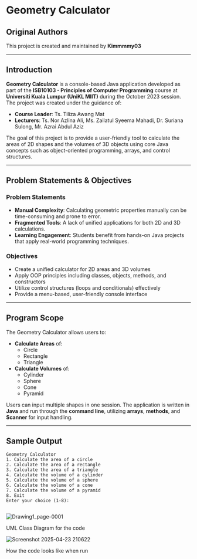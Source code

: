 # Geometry Calculator

## Original Authors  
This project is created and maintained by **Kimmmmy03**

---

## Introduction  
**Geometry Calculator** is a console-based Java application developed as part of the **ISB10103 - Principles of Computer Programming** course at **Universiti Kuala Lumpur (UniKL MIIT)** during the October 2023 session. The project was created under the guidance of:

- **Course Leader**: Ts. Tiliza Awang Mat  
- **Lecturers**: Ts. Nor Azlina Ali, Ms. Zailatul Syeema Mahadi, Dr. Suriana Sulong, Mr. Azrai Abdul Aziz  

The goal of this project is to provide a user-friendly tool to calculate the areas of 2D shapes and the volumes of 3D objects using core Java concepts such as object-oriented programming, arrays, and control structures.

---

## Problem Statements & Objectives

### Problem Statements
- **Manual Complexity**: Calculating geometric properties manually can be time-consuming and prone to error.
- **Fragmented Tools**: A lack of unified applications for both 2D and 3D calculations.
- **Learning Engagement**: Students benefit from hands-on Java projects that apply real-world programming techniques.

### Objectives
- Create a unified calculator for 2D areas and 3D volumes  
- Apply OOP principles including classes, objects, methods, and constructors  
- Utilize control structures (loops and conditionals) effectively  
- Provide a menu-based, user-friendly console interface  

---

## Program Scope  
The Geometry Calculator allows users to:
- **Calculate Areas** of:
  - Circle
  - Rectangle
  - Triangle
- **Calculate Volumes** of:
  - Cylinder
  - Sphere
  - Cone
  - Pyramid

Users can input multiple shapes in one session. The application is written in **Java** and run through the **command line**, utilizing **arrays**, **methods**, and **Scanner** for input handling.

---

## Sample Output

```text
Geometry Calculator
1. Calculate the area of a circle
2. Calculate the area of a rectangle
3. Calculate the area of a triangle
4. Calculate the volume of a cylinder
5. Calculate the volume of a sphere
6. Calculate the volume of a cone
7. Calculate the volume of a pyramid
8. Exit
Enter your choice (1-8):


```
![Drawing1_page-0001](https://github.com/user-attachments/assets/ddf34171-f3a6-4a86-af94-69d080e2efa9)

UML Class Diagram for the code

![Screenshot 2025-04-23 210622](https://github.com/user-attachments/assets/bbf1f5bc-5507-404d-a5d2-ffda61173210)

How the code looks like when run

